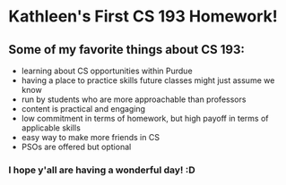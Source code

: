 # Kathleen's First CS 193 Homework!

## Some of my favorite things about CS 193: 
- learning about CS opportunities within Purdue
- having a place to practice skills future classes might just assume we know
- run by students who are more approachable than professors
- content is practical and engaging
- low commitment in terms of homework, but high payoff in terms of applicable skills
- easy way to make more friends in CS
- PSOs are offered but optional
### I hope y'all are having a wonderful day! :D
